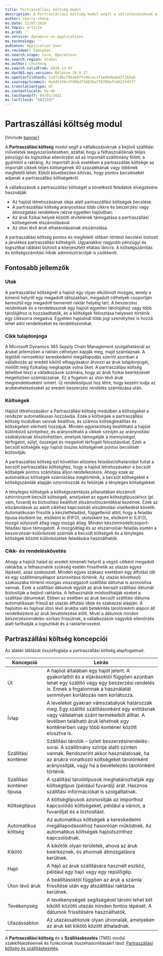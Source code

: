 ```yaml
---
title: Partraszállási költség modul
description: A Partraszállási költség modul segít a vállalkozásoknak a bejövő szállítási műveletek leegyszerűsítésében, azáltal, hogy a felhasználóknak teljes pénzügyi és logisztikai ellenőrzést ad az importált szállítmány fölött, a gyártótól a raktárig.
author: sherry-zheng
ms.date: 12/07/2020
ms.topic: article
ms.prod: ''
ms.service: dynamics-ax-applications
ms.technology: ''
audience: Application User
ms.reviewer: kamaybac
ms.search.scope: Core, Operations
ms.search.region: Global
ms.author: chuzheng
ms.search.validFrom: 2020-12-07
ms.dyn365.ops.version: Release 10.0.17
ms.openlocfilehash: 524fcdbcf9ba607fe9bcec1f1e894beb45f265e6
ms.sourcegitcommit: 0e8db169c3f90bd750826af76709ef5d621fd377
ms.translationtype: HT
ms.contentlocale: hu-HU
ms.lasthandoff: 04/01/2021
ms.locfileid: "5823337"
---
```

# <a name="landed-cost-module"></a>Partraszállási költség modul

[!include [banner](../../includes/banner.md)]

A **Partraszállási költség** modul segít a vállalkozásoknak a bejövő szállítási műveletek leegyszerűsítésében, azáltal, hogy a felhasználóknak teljes pénzügyi és logisztikai ellenőrzést ad az importált szállítmány fölött, a gyártótól a raktárig. Az importált áruk esetében a partraszállás költsége az importált cikkek teljes költségének 40 százalékának vagy többnek megfelelő lehet. Ebből következően kihívás, hogy pontos becsléseket adjanak a partraszállási költségekről.

A vállalkozások a partraszállási költséget a következő feladatok elvégzésére használják:

- Az hajóút létrehozásának ideje alatt partraszállási költségek becslése.
- A partraszállási költség arányosítása több cikkre és beszerzési vagy átmozgatási rendelésre nézve egyetlen hajóútban.
- Az áruk fizikai helyek közötti átvitelének támogatása a partraszállási költségeinek elszámolásával.
- Az úton lévő áruk elhatárolásainak elszámolása.

A partraszállási költség pontos és megfelelő időben történő becslést biztosít a járulékos partraszállási költségről. Ugyanakkor nagyobb pénzügyi és logisztikai rálátást biztosít a kiterjesztett ellátási láncra. A költségszámítás és költségszámítási hibák adminisztrációját is csökkenti.

## <a name="highlights"></a>Fontosabb jellemzők

### <a name="voyages"></a>Utak

A partraszállási költségnél a hajóút egy olyan elkülönült mozgás, amely a kimenő helyről egy megadott időszakban, megadott célhelyek csoportján keresztül egy megadott bemeneti raktár helyéig tart. A beszerzési rendelések és a rendeléssorok egy hajóút egyetlen tárolójához vagy több tárolójához is hozzáadhatók, és a költségek felosztása helyesen történik egy cikksorra megadva. Egyetlen hajóútnál több jogi személyhez is hozzá lehet adni rendeléseket és rendeléssorokat.

### <a name="item-ownership"></a>Cikk tulajdonjoga

A Microsoft Dynamics 365 Supply Chain Management szolgáltatásnál az árukat jellemzően a raktári célhelyen kapják meg, majd számláznak. A legtöbb nemzetközi kereskedelmi megállapodás szerint azonban a vállalkozás az eredeti kikötő elhagyásakor átveszi az áruk tulajdonjogát, mielőtt még fizikailag megkapták volna őket. A partraszállási költség lehetővé teszi a vállalkozások számára, hogy az áruk fizikai beérkezését megelőzően számlázzanak. Ez a fogalom az úton lévő áruk megrendeléseként ismert. Új rendeléstípust hoz létre, hogy kezelni tudja az árubevételezéseket az eredeti beszerzési rendelés számlázása után.

### <a name="costs"></a>Költségek

Hajóút létrehozásakor a Partraszállási költség modulban a költségeket a rendszer automatikusan hozzáadja. Ezek a költségek a partraszállási költség modulban vannak beállítva, és számos költségbeállítás és költségelem elérhető hozzájuk. Minden egyesköltség beállítható a hajóút különböző szintjeihez, és arányosítható a cikkek szintjén az arányosítási szabályoknak köszönhetően, amelyek támogatják a mennyiséget, térfogatot, súlyt, összeget és megadott térfogati felosztásokat. Ezek a becsült költségek egy hajóút összes költségének pontos becslését biztosítják.

A partraszállási költség ezt követően előzetes feladást/elhatárolást futtat a becsült partraszállási költséghez, hogy a hajóút létrehozásakor a becsült költségek pontos számítása álljon rendelkezésre. Ahogy ezek az automatikus költségek számlázása megtörténik, a becsült költségeket a költségszámlák alapján sztornírozzák és felülírják a tényleges költségekkel.

A tényleges költségek a költségszámlázás pillanatában elszámolt sztornírozott becsült költségek, amelyeket az egyes költségtípusokhoz (pl. vám, fuvardíj és biztosítás) beállított elszámolószámlákkal kezelnek. Ezek az elszámolások az adott cikkhez kapcsolódó elszámolási viselkedést követik. Automatikusan frissítik a készletfeladást, függetlenül attól, hogy a feladás típusa elsőként be, elsőként ki (FIFO), utolsóként be, elsőként ki (LIFO), mozgó súlyozott átlag vagy mozgó átlag. Minden készletmodellcsoport-feladási típus támogatott. A mozgóátlag és az elszámolóár-feladás esetén a beszerzésiár-különbözeti számlák a becsült költségek és a tényleges költségek közötti különbözetek feladására használhatók.

### <a name="item-and-order-tracking"></a>Cikk- és rendeléskövetés

Ahogy a hajóút halad az eredeti kimeneti helyről a végső célként megadott raktárba, a felhasználók szükség esetén frissíthetik az utazás egyes lépéseit, azaz *szakaszait*. Minden egyes szakasz esetében egy átfutási idő és egy szállítmányállapot azonosítása történik. Az utazás következő szakaszába történő mozgás visszaigazolt szállítási dátumai is azonosítva vannak. Ezek a szállítási dátumok együtt az áruk becsült szállítási dátumát biztosítják a bejövő raktárba. A felhasználók módosíthatják ezeket a szállítási dátumokat. Ebben az esetben az áruk becsült szállítási dátuma automatikusan frissül az utazás átfutási ideje és szakaszai alapján. A hajóúton és hajóval úton lévő árukba való betekintés tárolónkénti alapon áll rendelkezésre az áruk bevételezése előtt. Mivel a dátumok minden beszerzésirendelés-sorban frissülnek, a vállalkozások nagyobb ellenőrzés alatt tarthatják a logisztikát és a raktártervezést.

## <a name="landed-cost-concepts"></a>Partraszállási költség koncepciói

Az alábbi táblázat összefoglalja a partraszállási költség alapfogalmait.

| Koncepció | Leírás |
|---|---|
| Út | A hajóút általában egy hajót jelent. A gyakorlattól és a eljárásoktól függően azonban lehet egy szállító vagy egy beszerzési rendelés is. Ennek a fogalomnak a használatát semmilyen korlátozás nem korlátozza. |
| Ívlap | A leveleket gyakran vámszabályok határozzák meg. Egy szállító szállításonként egy entitásnak vagy vállalatnak szánt termékeiből állhat. A levélben található áruk lehetnek egy konténerben vagy több konténer között elosztva is. |
| Szállítási konténer | Szállítási tárolók – üzleti beszerzésirendelés-sorai. A szállítmány szintje alatti szinten vannak. Rendszerint akkor használatosak, ha az árukra vonatkozó költségeket tárolónként arányosítják, vagy ha a bevételezés tárolónként történik. |
| Szállítási konténer típusa | A szállítási tárolótípusok meghatározhatják egy költségtípus (például fuvardíj) árát. Hasznos szállítási információkat is szolgáltatnak. |
| Költségtípus | A költségtípusok azonosítják az importhoz kapcsolódó költségeket, például a vámot, a fuvardíjat és a biztosítást. |
| Automatikus költség | Az automatikus költségek a kereskedelmi megállapodásokhoz hasonlóan működnek. Az automatikus költségek hajóútszinthez kapcsolódnak. |
| Kikötő | A kikötők olyan területek, ahova az áruk beérkeznek, és ahonnak átmozgatásra kerülnek. |
| Hajó | A hajó az áruk szállítására használt eszköz, például egy hajó vagy egy repülőgép. |
| Úton lévő áruk | A beállításoktól függően az áruk a számla frissítése után egy átszállítási raktárba kerülnek. |
| Tevékenység | A tevékenységek segítségével tárolni lehet két kikötő közötti utazás minden fontos lépését. A dátumok frissítésére használhatók. |
| Utazássablon | Az utazássablonok olyan útvonalak, amelyeken az áruk két kikötő között áthaladnak. |

A **Partraszállási költség** és a **Szállításkezelés** (TMS) modul szakkifejezéseinek és funkcióinak összehasonlításáért lásd: [Partraszállási költség és szállításkezelés](landed-cost-vs-tms.md).
